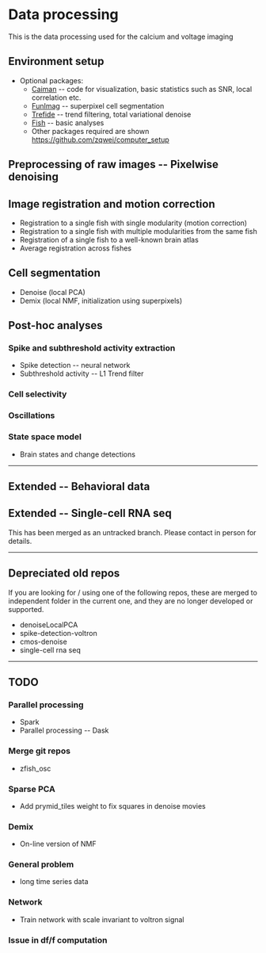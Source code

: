 # Data processing
This is the data processing used for the calcium and voltage imaging

## Environment setup
* Optional packages:
    * [Caiman](https://github.com/flatironinstitute/CaImAn) -- code for visualization, basic statistics such as SNR, local correlation etc.
    * [FunImag](https://github.com/paninski-lab/funimag) -- superpixel cell segmentation
    * [Trefide](https://github.com/ikinsella/trefide) -- trend filtering, total variational denoise
    * [Fish](https://github.com/d-v-b/fish) -- basic analyses
    * Other packages required are shown https://github.com/zqwei/computer_setup

## Preprocessing of raw images -- Pixelwise denoising
## Image registration and motion correction
* Registration to a single fish with single modularity (motion correction)
* Registration to a single fish with multiple modularities from the same fish
* Registration of a single fish to a well-known brain atlas
* Average registration across fishes

## Cell segmentation
* Denoise (local PCA)
* Demix (local NMF, initialization using superpixels)

## Post-hoc analyses
### Spike and subthreshold activity extraction
* Spike detection -- neural network
* Subthreshold activity -- L1 Trend filter
### Cell selectivity
### Oscillations
### State space model
* Brain states and change detections

--------------------------
## Extended -- Behavioral data

## Extended -- Single-cell RNA seq
This has been merged as an untracked branch. Please contact in person for details.

--------------------------
## Depreciated old repos
If you are looking for / using one of the following repos, these are merged to independent folder in the current one, and they are no longer developed or supported.
* denoiseLocalPCA
* spike-detection-voltron
* cmos-denoise
* single-cell rna seq
--------------------------
## TODO
### Parallel processing
* Spark
* Parallel processing -- Dask

### Merge git repos
* zfish_osc


### Sparse PCA
* Add prymid_tiles weight to fix squares in denoise movies

### Demix
* On-line version of NMF

### General problem
* long time series data

### Network
* Train network with scale invariant to voltron signal

### Issue in df/f computation
